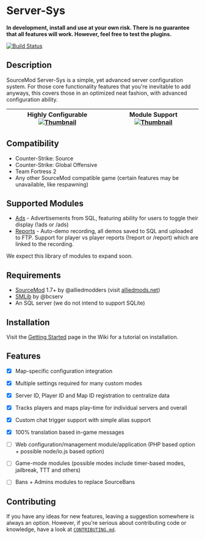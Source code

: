 # Server-Sys
**In development, install and use at your own risk. There is no guarantee that all features will work. However, feel free to test the plugins.**

[![Build Status](https://travis-ci.org/whocodes/serversys.svg?branch=master)](https://travis-ci.org/whocodes/serversys)

## Description
SourceMod Server-Sys is a simple, yet advanced server configuration system. For those core functionality features that you're inevitable to add anyways, this covers those in an optimized neat fashion, with advanced configuration ability.

| Highly Configurable [![Thumbnail](http://whocodes.pw/ss/2015-07-02_23-33-40-thumbnail.jpg)](http://whocodes.pw/ss/2015-07-02_23-33-40.png) | Module Support [![Thumbnail](http://whocodes.pw/ss/2015-07-02_23-55-43.png)](http://whocodes.pw/ss/2015-07-02_23-52-14.png) |
|:------------------------------------------------------------------------------------------------------------------------------------------:|:---------------------------------------------------------------------------------------------------------------------------:|

## Compatibility
* Counter-Strike: Source
* Counter-Strike: Global Offensive
* Team Fortress 2
* Any other SourceMod compatible game (certain features may be unavailable, like respawning)

## Supported Modules
* [Ads](#) - Advertisements from SQL, featuring ability for users to toggle their display (!ads or /ads)
* [Reports](https://github.com/whocodes/serversys-reports) - Auto-demo recording, all demos saved to SQL and uploaded to FTP. Support for player vs player reports (!report or /report) which are linked to the recording.

We expect this library of modules to expand soon.

## Requirements
* [SourceMod](https://github.com/alliedmodders/sourcemod) 1.7+ by @alliedmodders (visit [alliedmods.net](http://alliedmods.net))
* [SMLib](http://github.com/bcserv/smlib/) by @bcserv
* An SQL server (we do not intend to support SQLite)

## Installation
Visit the [Getting Started](https://github.com/whocodes/serversys/wiki/Getting-Started) page in the Wiki for a tutorial on installation.

## Features
* [x] Map-specific configuration integration
* [x] Multiple settings required for many custom modes
* [x] Server ID, Player ID and Map ID registration to centralize data
* [x] Tracks players and maps play-time for individual servers and overall
* [x] Custom chat trigger support with simple alias support
* [x] 100% translation based in-game messages
* [ ] Web configuration/management module/application (PHP based option + possible node/io.js based option)
* [ ] Game-mode modules (possible modes include timer-based modes, jailbreak, TTT and others)
* [ ] Bans + Admins modules to replace SourceBans


## Contributing
If you have any ideas for new features, leaving a suggestion somewhere is always an option. However, if you're serious about contributing code or knowledge, have a look at [`CONTRIBUTING.md`](https://github.com/whocodes/serversys/blob/master/CONTRIBUTING.md).
